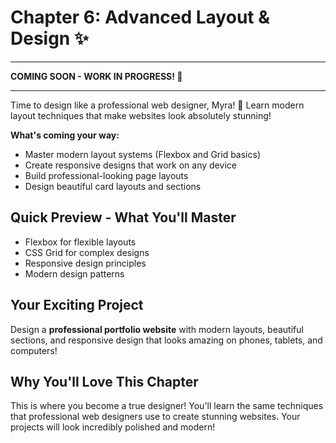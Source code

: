 # Chapter 6: Advanced Layout & Design ✨

---
**COMING SOON - WORK IN PROGRESS! 🚧**

---

Time to design like a professional web designer, Myra! 🌟 Learn modern layout techniques that make websites look absolutely stunning!

**What's coming your way:**

- Master modern layout systems (Flexbox and Grid basics)
- Create responsive designs that work on any device
- Build professional-looking page layouts
- Design beautiful card layouts and sections

## Quick Preview - What You'll Master

- Flexbox for flexible layouts
- CSS Grid for complex designs
- Responsive design principles
- Modern design patterns

## Your Exciting Project
Design a **professional portfolio website** with modern layouts, beautiful sections, and responsive design that looks amazing on phones, tablets, and computers!

## Why You'll Love This Chapter
This is where you become a true designer! You'll learn the same techniques that professional web designers use to create stunning websites. Your projects will look incredibly polished and modern!
